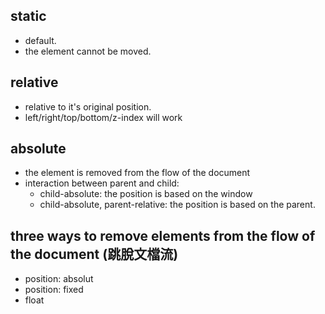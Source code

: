 ## static

- default.  
- the element cannot be moved.

## relative

- relative to it's original position. 
- left/right/top/bottom/z-index will work
  
## absolute

- the element is removed from the flow of the document 
- interaction between parent and child:
  - child-absolute: the position is based on the window
  - child-absolute, parent-relative: the position is based on the parent.
  
## three ways to remove elements from the flow of the document (跳脫文檔流)

- position: absolut
- position: fixed
- float

